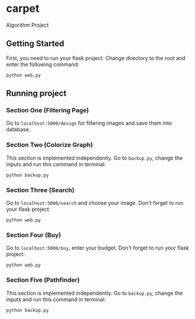 # carpet
Algorithm Project

## Getting Started
First, you need to run your flask project.
Change directory to the root and enter the following command:
```
python web.py
```

## Running project

### Section One (Filtering Page)
Go to ```localhost:5000/design``` for filtering images and save them into database.

### Section Two (Colorize Graph)
This section is implemented independently.
Go to ```backup.py```, change the inputs and run this command in terminal:
```
python backup.py
```

### Section Three (Search)
Go to ```localhost:5000/search``` and choose your image.
Don't forget to run your flask project:
```
python web.py
```

### Section Four (Buy)
Go to ```localhost:5000/buy```, enter your budget.
Don't forget to run your flask project:
```
python web.py
```

### Section Five (Pathfinder)
This section is implemented independently.
Go to ```backup.py```, change the inputs and run this command in terminal:
```
python backup.py
```
